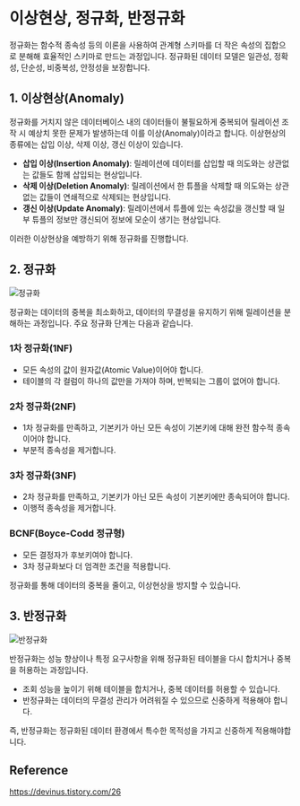 # 이상현상, 정규화, 반정규화

정규화는 함수적 종속성 등의 이론을 사용하여 관계형 스키마를 더 작은 속성의 집합으로 분해해 효율적인 스키마로 만드는 과정입니다. 정규화된 데이터 모델은 일관성, 정확성, 단순성, 비중복성, 안정성을 보장합니다.

## 1. 이상현상(Anomaly)

정규화를 거치지 않은 데이터베이스 내의 데이터들이 불필요하게 중복되어 릴레이션 조작 시 예상치 못한 문제가 발생하는데 이를 이상(Anomaly)이라고 합니다. 이상현상의 종류에는 삽입 이상, 삭제 이상, 갱신 이상이 있습니다.

- **삽입 이상(Insertion Anomaly)**: 릴레이션에 데이터를 삽입할 때 의도와는 상관없는 값들도 함께 삽입되는 현상입니다.
- **삭제 이상(Deletion Anomaly)**: 릴레이션에서 한 튜플을 삭제할 때 의도와는 상관없는 값들이 연쇄적으로 삭제되는 현상입니다.
- **갱신 이상(Update Anomaly)**: 릴레이션에서 튜플에 있는 속성값을 갱신할 때 일부 튜플의 정보만 갱신되어 정보에 모순이 생기는 현상입니다.

이러한 이상현상을 예방하기 위해 정규화를 진행합니다.

## 2. 정규화

![정규화](https://blog.kakaocdn.net/dna/bluCnc/btqT7VEOf04/AAAAAAAAAAAAAAAAAAAAANMDXPgBphRBTX-RDhAnD0SGASpg7sqetiDN2dY-145I/img.png?credential=yqXZFxpELC7KVnFOS48ylbz2pIh7yKj8&expires=1756652399&allow_ip=&allow_referer=&signature=94VeYBXPTpTZTqwEUq%2BCPLbHF5Q%3D)

정규화는 데이터의 중복을 최소화하고, 데이터의 무결성을 유지하기 위해 릴레이션을 분해하는 과정입니다. 주요 정규화 단계는 다음과 같습니다.

### 1차 정규화(1NF)

- 모든 속성의 값이 원자값(Atomic Value)이어야 합니다.
- 테이블의 각 컬럼이 하나의 값만을 가져야 하며, 반복되는 그룹이 없어야 합니다.

### 2차 정규화(2NF)

- 1차 정규화를 만족하고, 기본키가 아닌 모든 속성이 기본키에 대해 완전 함수적 종속이어야 합니다.
- 부분적 종속성을 제거합니다.

### 3차 정규화(3NF)

- 2차 정규화를 만족하고, 기본키가 아닌 모든 속성이 기본키에만 종속되어야 합니다.
- 이행적 종속성을 제거합니다.

### BCNF(Boyce-Codd 정규형)

- 모든 결정자가 후보키여야 합니다.
- 3차 정규화보다 더 엄격한 조건을 적용합니다.

정규화를 통해 데이터의 중복을 줄이고, 이상현상을 방지할 수 있습니다.

## 3. 반정규화

![반정규화](https://velog.velcdn.com/images/girgir/post/fd1ae4cc-bcc7-41c5-a37e-ad7edced171e/image.jpeg)

반정규화는 성능 향상이나 특정 요구사항을 위해 정규화된 테이블을 다시 합치거나 중복을 허용하는 과정입니다.

- 조회 성능을 높이기 위해 테이블을 합치거나, 중복 데이터를 허용할 수 있습니다.
- 반정규화는 데이터의 무결성 관리가 어려워질 수 있으므로 신중하게 적용해야 합니다.

즉, 반정규화는 정규화된 데이터 환경에서 특수한 목적성을 가지고 신중하게 적용해야합니다.

## Reference

https://devinus.tistory.com/26
